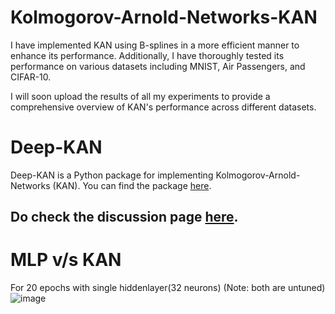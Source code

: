 # Kolmogorov-Arnold-Networks-KAN
I have implemented KAN using B-splines in a more efficient manner to enhance its performance. Additionally, I have thoroughly tested its performance on various datasets including MNIST, Air Passengers, and CIFAR-10.

I will soon upload the results of all my experiments to provide a comprehensive overview of KAN's performance across different datasets.

# Deep-KAN

Deep-KAN is a Python package for implementing Kolmogorov-Arnold-Networks (KAN). 
You can find the package [here](https://pypi.org/project/Deep-KAN/).

## Do check the discussion page [here]([https://pypi.org/project/Deep-KAN/](https://github.com/sidhu2690/Deep-KAN/discussions/2)).

# MLP v/s KAN
For 20 epochs with single hiddenlayer(32 neurons)
(Note: both are untuned)
![image](https://github.com/sidhu2690/KAN/assets/136654152/5e0c2b8a-eb13-4110-8b2e-01809537f0f8)
